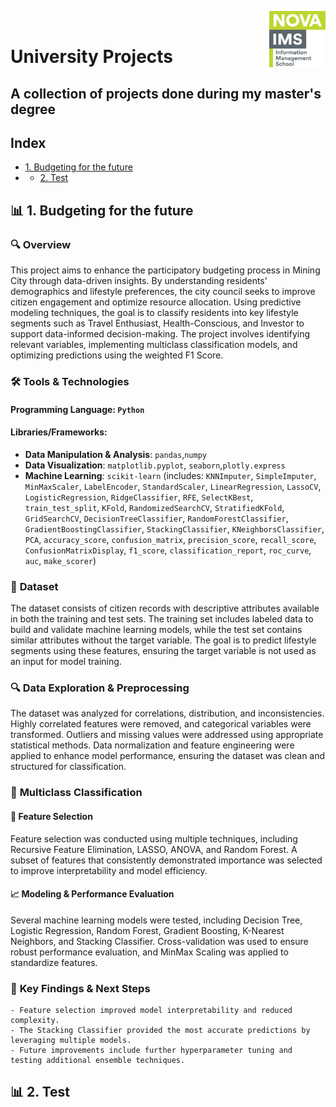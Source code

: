 <img align="right" src="https://github.com/ruben-machado/University-Projects/blob/9b8ade999e3a5061a855d847813c9240332cac77/Nova%20IMS%20logo" alt="image alt" width="90" height= "90"> <br>

# University Projects  

## A collection of projects done during my master's degree

## **Index**
- [1. Budgeting for the future](#1.-Budgeting-for-the-future)
- - [2. Test](#2.-Test)


## 📊 **1. Budgeting for the future**

### 🔍 **Overview**
This project aims to enhance the participatory budgeting process in Mining City through data-driven insights. By understanding residents' demographics and lifestyle preferences, the city council seeks to improve citizen engagement and optimize resource allocation. Using predictive modeling techniques, the goal is to classify residents into key lifestyle segments such as Travel Enthusiast, Health-Conscious, and Investor to support data-informed decision-making. The project involves identifying relevant variables, implementing multiclass classification models, and optimizing predictions using the weighted F1 Score.

### 🛠️ **Tools & Technologies**

#### **Programming Language**: `Python`

#### **Libraries/Frameworks:**
- **Data Manipulation & Analysis**: `pandas`,`numpy` 
- **Data Visualization**: `matplotlib.pyplot`, `seaborn`,`plotly.express`
- **Machine Learning**: `scikit-learn` (includes: `KNNImputer`, `SimpleImputer`, `MinMaxScaler`, `LabelEncoder`, `StandardScaler`, `LinearRegression`, `LassoCV`, `LogisticRegression`, `RidgeClassifier`, `RFE`, `SelectKBest`, `train_test_split`, `KFold`, `RandomizedSearchCV`, `StratifiedKFold`, `GridSearchCV`, `DecisionTreeClassifier`, `RandomForestClassifier`, `GradientBoostingClassifier`, `StackingClassifier`, `KNeighborsClassifier`, `PCA`, `accuracy_score`, `confusion_matrix`, `precision_score`, `recall_score`, `ConfusionMatrixDisplay`, `f1_score`, `classification_report`, `roc_curve`, `auc`, `make_scorer`)

### 📂 **Dataset**

The dataset consists of citizen records with descriptive attributes available in both the training and test sets. The training set includes labeled data to build and validate machine learning models, while the test set contains similar attributes without the target variable. The goal is to predict lifestyle segments using these features, ensuring the target variable is not used as an input for model training.

### 🔍 **Data Exploration & Preprocessing**

The dataset was analyzed for correlations, distribution, and inconsistencies. Highly correlated features were removed, and categorical variables were transformed. Outliers and missing values were addressed using appropriate statistical methods. Data normalization and feature engineering were applied to enhance model performance, ensuring the dataset was clean and structured for classification.

### 🤖 **Multiclass Classification**
#### 🎯 **Feature Selection**

Feature selection was conducted using multiple techniques, including Recursive Feature Elimination, LASSO, ANOVA, and Random Forest. A subset of features that consistently demonstrated importance was selected to improve interpretability and model efficiency.

#### 📈 **Modeling & Performance Evaluation**

Several machine learning models were tested, including Decision Tree, Logistic Regression, Random Forest, Gradient Boosting, K-Nearest Neighbors, and Stacking Classifier. Cross-validation was used to ensure robust performance evaluation, and MinMax Scaling was applied to standardize features.

### 🚀 **Key Findings & Next Steps**

    - Feature selection improved model interpretability and reduced complexity.
    - The Stacking Classifier provided the most accurate predictions by leveraging multiple models.
    - Future improvements include further hyperparameter tuning and testing additional ensemble techniques.

## 📊 **2. Test**
